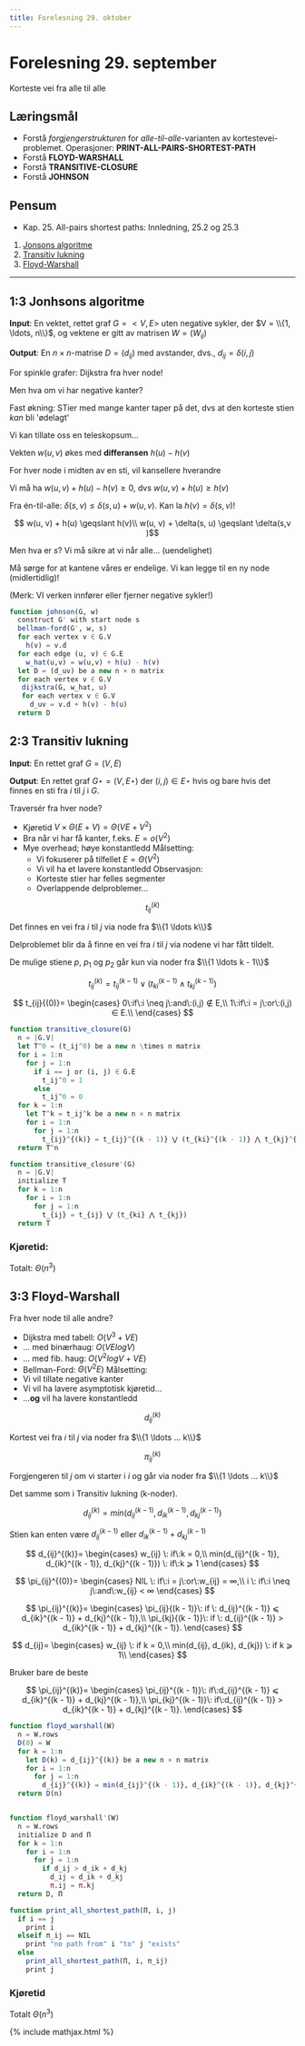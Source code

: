 ```yaml
---
title: Forelesning 29. oktober
---
```


# Forelesning 29. september
Korteste vei fra alle til alle

## Læringsmål
- Forstå _forgjengerstrukturen_ for _alle-til-alle_-varianten av kortestevei-problemet. Operasjoner: __PRINT-ALL-PAIRS-SHORTEST-PATH__
- Forstå __FLOYD-WARSHALL__
- Forstå __TRANSITIVE-CLOSURE__
- Forstå __JOHNSON__

## Pensum
- Kap. 25. All-pairs shortest paths: Innledning, 25.2 og 25.3

1. [Jonsons algoritme](#13-jonhsons-algoritme)
2. [Transitiv lukning](#23-transitiv-lukning)
3. [Floyd-Warshall](#33-floyd-warshall)

---

## 1:3 Jonhsons algoritme

__Input__: En vektet, rettet graf $G = <V,E>$ uten negative sykler, der $V = \\{1, \ldots, n\\}$, og vektene er gitt av matrisen $W = (W_{ij})$

__Output__: En $n × n$-matrise $D = (d_{ij})$ med avstander, dvs., $d_{ij} = \delta(i,j)$


For spinkle grafer: Dijkstra fra hver node!

Men hva om vi har negative kanter?

Fast økning: STier med mange kanter taper på det, dvs at den korteste stien _kan_ bli 'ødelagt'

Vi kan tillate oss en teleskopsum...


Vekten $w(u, v)$ økes med __differansen__ $h(u) - h(v)$

For hver node i midten av en sti, vil kansellere hverandre


Vi må ha $w(u, v) + h(u) - h(v) \geqslant 0$, dvs $w(u, v) + h(u) \geqslant h(v)$

Fra én-til-alle: $\delta(s, v) \leqslant \delta(s, u) + w(u, v)$. Kan la $h(v) = \delta(s, v)$!


$$ w(u, v) + h(u) \geqslant h(v)\\
w(u, v) + \delta(s, u) \geqslant \delta(s,v )$$

Men hva er $s$? Vi må sikre at vi når alle... (uendelighet)

Må sørge for at kantene våres er endelige. Vi kan legge til en ny node (midlertidlig)!

(Merk: VI verken innfører eller fjerner negative sykler!)


```julia
function johnson(G, w)
  construct G' with start node s
  bellman-ford(G', w, s)
  for each vertex v ∈ G.V
    h(v) = v.d
  for each edge (u, v) ∈ G.E
    w_hat(u,v) = w(u,v) + h(u) - h(v)
  let D = (d_uv) be a new n × n matrix
  for each vertex v ∈ G.V
   dijkstra(G, w_hat, u)
   for each vertex v ∈ G.V
     d_uv = v.d + h(v) - h(u)
  return D
```

## 2:3 Transitiv lukning

__Input__: En rettet graf $G =(V, E)$

__Output__: En rettet graf $G⋆ = (V, E⋆)$ der $(i, j) ∈ E⋆$ hvis og bare hvis det finnes en sti fra $i$ til $j$ i $G$.


Traversér fra hver node?
  -  Kjøretid $V × \Theta(E + V) = \Theta(VE + V^2)$
  - Bra når vi har få kanter, f.eks. $E = o(V^2)$
  - Mye overhead; høye konstantledd
  Målsetting:
    - Vi fokuserer på tilfellet $E = \Theta(V^2)$
    - Vi vil ha et lavere konstantledd
  Observasjon:
    - Korteste stier har felles segmenter
    - Overlappende delproblemer...

$$ t_{ij}^{(k)} $$

Det finnes en vei fra $i$ til $j$ via node fra $\\{1 \ldots k\\}$


Delproblemet blir da å finne en vei fra $i$ til $j$ via nodene vi har fått tildelt.

De mulige stiene $p$, $p_1$ og $p_2$ går kun via noder fra $\\{1 \ldots k - 1\\}$

$$t_{ij}^{(k)} = t_{ij}^{(k - 1)} \vee (t_{ki}^{(k - 1)} \wedge t_{kj}^{(k - 1)})$$

$$
t_{ij}{(0)}=
\begin{cases}
  0\:if\:i \neq j\:and\:(i,j) ∉ E,\\
  1\:if\:i = j\:or\:(i,j) ∈ E.\\
\end{cases}
$$

```julia
function transitive_closure(G)
  n = |G.V|
  let T^0 = (t_ij^0) be a new n \times n matrix
  for i = 1:n
    for j = 1:n
      if i == j or (i, j) ∈ G.E
        t_ij^0 = 1
      else
        t_ij^0 = 0
  for k = 1:n
    let T^k = t_ij^k be a new n × n matrix
    for i = 1:n
      for j = 1:n
        t_{ij}^{(k)} = t_{ij}^{(k - 1)} ⋁ (t_{ki}^{(k - 1)} ⋀ t_{kj}^{(k - 1)})
  return T^n

function transitive_closure'(G)
  n = |G.V|
  initialize T
  for k = 1:n
    for i = 1:n
      for j = 1:n
        t_{ij} = t_{ij} ⋁ (t_{ki} ⋀ t_{kj})
  return T
```

### Kjøretid:

Totalt: $\Theta(n^3)$


## 3:3 Floyd-Warshall

Fra hver node til alle andre?
- Dijkstra med tabell: $O(V^3 + VE)$
- ... med binærhaug: $O(VElogV)$
- ... med fib. haug: $O(V^2logV + VE)$
- Bellman-Ford: $\Theta(V^2E)$
Målsetting:
- Vi vil tillate negative kanter
- Vi vil ha lavere asymptotisk kjøretid...
- ...__og__ vil ha lavere konstantledd


$$d_{ij}^{(k)}$$

Kortest vei fra $i$ til $j$ via noder fra $\\{1 \ldots ... k\\}$

$$\pi_{ij}^{(k)}$$

Forgjengeren til $j$ om vi starter i $i$ og går via noder fra $\\{1 \ldots ... k\\}$

Det samme som i Transitiv lukning (k-noder).

$$d_{ij}^{(k)} = min(d_{ij}^{(k - 1)}, d_{ik}^{(k - 1)}, d_{kj}^{(k - 1)})$$

Stien kan enten være $d_{ij}^{(k - 1)}$ eller $d_{ik}^{(k - 1)} + d_{kj}^{(k - 1)}$

$$
d_{ij}^{(k)}=
\begin{cases}
  w_{ij} \: if\:k = 0,\\
  min(d_{ij}^{(k - 1)}, d_{ik}^{(k - 1)}, d_{kj}^{(k - 1)}) \: if\:k ⩾ 1
\end{cases}
$$

$$
\pi_{ij}^{(0)}=
\begin{cases}
  NIL \: if\:i = j\:or\:w_{ij} = ∞,\\
  i \: if\:i \neq j\:and\:w_{ij} < ∞
\end{cases}
$$

$$
\pi_{ij}^{(k)}=
\begin{cases}
  \pi_{ij}{(k - 1)}\: if \: d_{ij}^{(k - 1)} ⩽ d_{ik}^{(k - 1)} + d_{kj}^{(k - 1)},\\
  \pi_{kj}{(k - 1)}\: if \: d_{ij}^{(k - 1)} > d_{ik}^{(k - 1)} + d_{kj}^{(k - 1)}.
\end{cases}
$$

$$
d_{ij}=
\begin{cases}
  w_{ij} \: if k = 0,\\
  min(d_{ij}, d_{ik}, d_{kj}) \: if k ⩾ 1\\
\end{cases}
$$

Bruker bare de beste

$$
\pi_{ij}^{(k)}=
\begin{cases}
  \pi_{ij}^{(k - 1)}\: if\:d_{ij}^{(k - 1)} ⩽ d_{ik}^{(k - 1)} + d_{kj}^{(k - 1)},\\
  \pi_{kj}^{(k - 1)}\: if\:d_{ij}^{(k - 1)} > d_{ik}^{(k - 1)} + d_{kj}^{(k - 1)}.
\end{cases}
$$


```julia
function floyd_warshall(W)
  n = W.rows
  D(0) = W
  for k = 1:n
    let D(k) = d_{ij}^{(k)} be a new n × n matrix
    for i = 1:n
      for j = 1:n
        d_{ij}^{(k)} = min(d_{ij}^{(k - 1)}, d_{ik}^{(k - 1)}, d_{kj}^{(k - 1)})
  return D(n)


function floyd_warshall'(W)
  n = W.rows
  initialize D and Π
  for k = 1:n
    for i = 1:n
      for j = 1:n
        if d_ij > d_ik + d_kj
          d_ij = d_ik + d_kj
          π.ij = π.kj
  return D, Π
```

```julia
function print_all_shortest_path(Π, i, j)
  if i == j
    print i
  elseif π_ij == NIL
    print "no path from" i "to" j "exists"
  else
    print_all_shortest_path(Π, i, π_ij)
    print j
```

### Kjøretid

Totalt $\Theta(n^3)$

{% include mathjax.html %}
